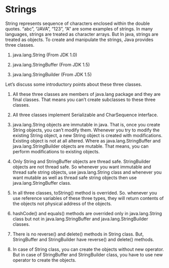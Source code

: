 # Strings

String represents sequence of characters enclosed within the double quotes.  “abc”, “JAVA”, “123”, “A” are some examples of strings. In many languages, strings are treated as character arrays. But In java, strings are treated as objects. To create and manipulate the strings, Java provides three classes.

1) java.lang.String                     (From JDK 1.0)

2) java.lang.StringBuffer            (From JDK 1.5)

3) java.lang.StringBuilder           (From JDK 1.5)

Let’s discuss some introductory points about these three classes.

1) All these three classes are members of java.lang package and they are final classes. That means you can’t create subclasses to these three classes.

2) All three classes implement Serializable and CharSequence interface.

3) java.lang.String objects are immutable in java. That is, once you create String objects, you can’t modify them. Whenever you try to modify the existing String object, a new String object is created with modifications. Existing object is not at all altered. Where as java.lang.StringBuffer and java.lang.StringBuilder objects are mutable. That means, you can perform modifications to existing objects.

4) Only String and StringBuffer objects are thread safe. StringBuilder objects are not thread safe. So whenever you want immutable and thread safe string objects, use java.lang.String class and whenever you want mutable as well as thread safe string objects then use java.lang.StringBuffer class.

5) In all three classes, toString() method is overrided. So. whenever you use reference variables of these three types, they will return contents of the objects not physical address of the objects.

6) hashCode() and equals() methods are overrided only in java.lang.String class but not in java.lang.StringBuffer and java.lang.StringBuilder classes.

7) There is no reverse() and delete() methods in String class. But, StringBuffer and StringBuilder have reverse() and delete() methods.

8) In case of String class, you can create the objects without new operator. But in case of StringBuffer and StringBuilder class, you have to use new operator to create the objects.